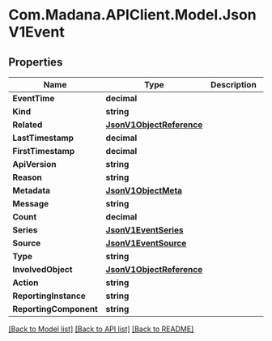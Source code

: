 
# Com.Madana.APIClient.Model.JsonV1Event

## Properties

Name | Type | Description | Notes
------------ | ------------- | ------------- | -------------
**EventTime** | **decimal** |  | [optional] 
**Kind** | **string** |  | [optional] 
**Related** | [**JsonV1ObjectReference**](JsonV1ObjectReference.md) |  | [optional] 
**LastTimestamp** | **decimal** |  | [optional] 
**FirstTimestamp** | **decimal** |  | [optional] 
**ApiVersion** | **string** |  | [optional] 
**Reason** | **string** |  | [optional] 
**Metadata** | [**JsonV1ObjectMeta**](JsonV1ObjectMeta.md) |  | [optional] 
**Message** | **string** |  | [optional] 
**Count** | **decimal** |  | [optional] 
**Series** | [**JsonV1EventSeries**](JsonV1EventSeries.md) |  | [optional] 
**Source** | [**JsonV1EventSource**](JsonV1EventSource.md) |  | [optional] 
**Type** | **string** |  | [optional] 
**InvolvedObject** | [**JsonV1ObjectReference**](JsonV1ObjectReference.md) |  | [optional] 
**Action** | **string** |  | [optional] 
**ReportingInstance** | **string** |  | [optional] 
**ReportingComponent** | **string** |  | [optional] 

[[Back to Model list]](../README.md#documentation-for-models)
[[Back to API list]](../README.md#documentation-for-api-endpoints)
[[Back to README]](../README.md)

